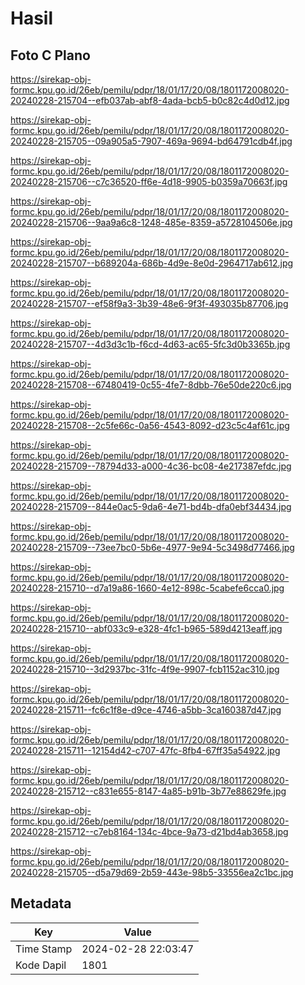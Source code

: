 # Hasil

## Foto C Plano

https://sirekap-obj-formc.kpu.go.id/26eb/pemilu/pdpr/18/01/17/20/08/1801172008020-20240228-215704--efb037ab-abf8-4ada-bcb5-b0c82c4d0d12.jpg

https://sirekap-obj-formc.kpu.go.id/26eb/pemilu/pdpr/18/01/17/20/08/1801172008020-20240228-215705--09a905a5-7907-469a-9694-bd64791cdb4f.jpg

https://sirekap-obj-formc.kpu.go.id/26eb/pemilu/pdpr/18/01/17/20/08/1801172008020-20240228-215706--c7c36520-ff6e-4d18-9905-b0359a70663f.jpg

https://sirekap-obj-formc.kpu.go.id/26eb/pemilu/pdpr/18/01/17/20/08/1801172008020-20240228-215706--9aa9a6c8-1248-485e-8359-a5728104506e.jpg

https://sirekap-obj-formc.kpu.go.id/26eb/pemilu/pdpr/18/01/17/20/08/1801172008020-20240228-215707--b689204a-686b-4d9e-8e0d-2964717ab612.jpg

https://sirekap-obj-formc.kpu.go.id/26eb/pemilu/pdpr/18/01/17/20/08/1801172008020-20240228-215707--ef58f9a3-3b39-48e6-9f3f-493035b87706.jpg

https://sirekap-obj-formc.kpu.go.id/26eb/pemilu/pdpr/18/01/17/20/08/1801172008020-20240228-215707--4d3d3c1b-f6cd-4d63-ac65-5fc3d0b3365b.jpg

https://sirekap-obj-formc.kpu.go.id/26eb/pemilu/pdpr/18/01/17/20/08/1801172008020-20240228-215708--67480419-0c55-4fe7-8dbb-76e50de220c6.jpg

https://sirekap-obj-formc.kpu.go.id/26eb/pemilu/pdpr/18/01/17/20/08/1801172008020-20240228-215708--2c5fe66c-0a56-4543-8092-d23c5c4af61c.jpg

https://sirekap-obj-formc.kpu.go.id/26eb/pemilu/pdpr/18/01/17/20/08/1801172008020-20240228-215709--78794d33-a000-4c36-bc08-4e217387efdc.jpg

https://sirekap-obj-formc.kpu.go.id/26eb/pemilu/pdpr/18/01/17/20/08/1801172008020-20240228-215709--844e0ac5-9da6-4e71-bd4b-dfa0ebf34434.jpg

https://sirekap-obj-formc.kpu.go.id/26eb/pemilu/pdpr/18/01/17/20/08/1801172008020-20240228-215709--73ee7bc0-5b6e-4977-9e94-5c3498d77466.jpg

https://sirekap-obj-formc.kpu.go.id/26eb/pemilu/pdpr/18/01/17/20/08/1801172008020-20240228-215710--d7a19a86-1660-4e12-898c-5cabefe6cca0.jpg

https://sirekap-obj-formc.kpu.go.id/26eb/pemilu/pdpr/18/01/17/20/08/1801172008020-20240228-215710--abf033c9-e328-4fc1-b965-589d4213eaff.jpg

https://sirekap-obj-formc.kpu.go.id/26eb/pemilu/pdpr/18/01/17/20/08/1801172008020-20240228-215710--3d2937bc-31fc-4f9e-9907-fcb1152ac310.jpg

https://sirekap-obj-formc.kpu.go.id/26eb/pemilu/pdpr/18/01/17/20/08/1801172008020-20240228-215711--fc6c1f8e-d9ce-4746-a5bb-3ca160387d47.jpg

https://sirekap-obj-formc.kpu.go.id/26eb/pemilu/pdpr/18/01/17/20/08/1801172008020-20240228-215711--12154d42-c707-47fc-8fb4-67ff35a54922.jpg

https://sirekap-obj-formc.kpu.go.id/26eb/pemilu/pdpr/18/01/17/20/08/1801172008020-20240228-215712--c831e655-8147-4a85-b91b-3b77e88629fe.jpg

https://sirekap-obj-formc.kpu.go.id/26eb/pemilu/pdpr/18/01/17/20/08/1801172008020-20240228-215712--c7eb8164-134c-4bce-9a73-d21bd4ab3658.jpg

https://sirekap-obj-formc.kpu.go.id/26eb/pemilu/pdpr/18/01/17/20/08/1801172008020-20240228-215705--d5a79d69-2b59-443e-98b5-33556ea2c1bc.jpg


## Metadata

| Key        | Value               |
| ---------- | ------------------- |
| Time Stamp | 2024-02-28 22:03:47 |
| Kode Dapil | 1801                |



